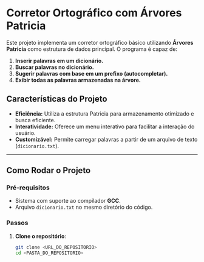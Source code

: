 # **Corretor Ortográfico com Árvores Patricia**

Este projeto implementa um corretor ortográfico básico utilizando **Árvores Patricia** como estrutura de dados principal. O programa é capaz de:

1. **Inserir palavras em um dicionário.**
2. **Buscar palavras no dicionário.**
3. **Sugerir palavras com base em um prefixo (autocompletar).**
4. **Exibir todas as palavras armazenadas na árvore.**

## **Características do Projeto**
- **Eficiência:** Utiliza a estrutura Patricia para armazenamento otimizado e busca eficiente.
- **Interatividade:** Oferece um menu interativo para facilitar a interação do usuário.
- **Customizável:** Permite carregar palavras a partir de um arquivo de texto (`dicionario.txt`).

---

## **Como Rodar o Projeto**

### **Pré-requisitos**
- Sistema com suporte ao compilador **GCC**.
- Arquivo `dicionario.txt` no mesmo diretório do código.

### **Passos**
1. **Clone o repositório**:
   ```bash
   git clone <URL_DO_REPOSITORIO>
   cd <PASTA_DO_REPOSITORIO>
